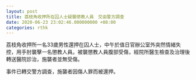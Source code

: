 ```yaml
---
layout: post
title: 荔枝角收押所在囚人士疑襲懲教人員　交由警方調查
date: 2020-06-23 23:02:46.000000000 +08:00
categories: rthk
---
```


荔枝角收押所一名33歲男性還押在囚人士，中午於值日官辦公室外突然情緒失控，用手肘襲擊一名懲教人員。被襲懲教人員腹部受傷，經院所醫生檢查及治理後轉送醫院診治，施襲者並無受傷。

事件已轉交警方調查，施襲者因傷人罪而被還押。
